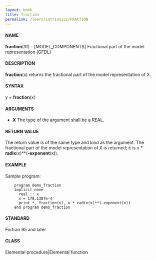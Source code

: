 ```yaml
---
layout: book
title: fraction
permalink: /learn/intrinsics/FRACTION
---
```

#### NAME

__fraction__(3f) - \[MODEL\_COMPONENTS\] Fractional part of the model representation
(GFDL)

#### DESCRIPTION

__fraction__(x) returns the fractional part of the model representation
of X.

#### SYNTAX

y = __fraction__(x)

#### ARGUMENTS

  - __X__
    The type of the argument shall be a REAL.

#### RETURN VALUE

The return value is of the same type and kind as the argument. The
fractional part of the model representation of X is returned; it is x \*
__radix__(x)\*\*(__-exponent__(x)).

#### EXAMPLE

Sample program:

```
    program demo_fraction
    implicit none
      real :: x
      x = 178.1387e-4
      print *, fraction(x), x * radix(x)**(-exponent(x))
    end program demo_fraction
```

#### STANDARD

Fortran 95 and later

#### CLASS

Elemental procedure\|Elemental function
